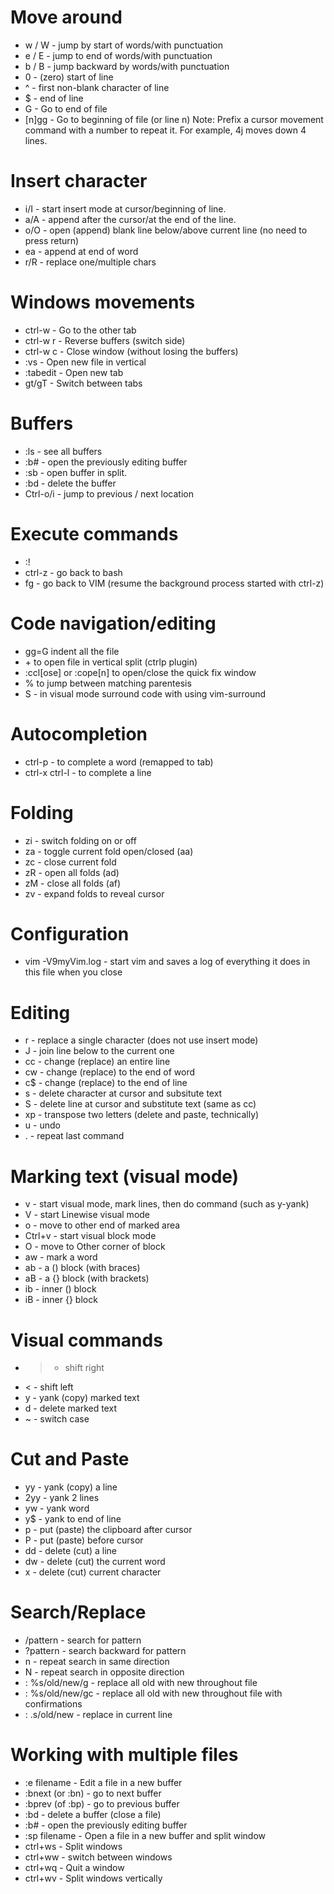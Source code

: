 # Move around
* w / W - jump by start of words/with punctuation
* e / E - jump to end of words/with punctuation
* b / B - jump backward by words/with punctuation
* 0 - (zero) start of line
* ^ - first non-blank character of line
* $ - end of line
* G - Go to end of file
* [n]gg - Go to beginning of file (or line n)
Note: Prefix a cursor movement command with a number to repeat it. For example, 4j moves down 4 lines.

# Insert character
* i/I - start insert mode at cursor/beginning of line.
* a/A - append after the cursor/at the end of the line.
* o/O - open (append) blank line below/above current line (no need to press return)
* ea - append at end of word
* r/R - replace one/multiple chars

# Windows movements
* ctrl-w <direction> - Go to the other tab
* ctrl-w r - Reverse buffers (switch side)
* ctrl-w c - Close window (without losing the buffers)
* :vs <filename> - Open new file in vertical
* :tabedit <filename> - Open new tab
* gt/gT - Switch between tabs

# Buffers
* :ls - see all buffers
* :b# - open the previously editing buffer
* :sb<num> - open buffer in split.
* :bd - delete the buffer
* Ctrl-o/i - jump to previous / next location

# Execute commands
* :! <your command string>
* ctrl-z - go back to bash
* fg <id> - go back to VIM (resume the background process started with ctrl-z)

# Code navigation/editing
* gg=G indent all the file
* <ctrl-p> + <ctrl-v> to open file in vertical split (ctrlp plugin)
* :ccl[ose] or :cope[n] to open/close the quick fix window
* % to jump between matching parentesis
* S<char> - in visual mode surround code with <char> using vim-surround

# Autocompletion
* ctrl-p - to complete a word (remapped to tab)
* ctrl-x ctrl-l - to complete a line

# Folding
* zi - switch folding on or off
* za - toggle current fold open/closed (<leader>aa)
* zc - close current fold
* zR - open all folds (<leader>ad)
* zM - close all folds (<leader>af)
* zv - expand folds to reveal cursor

# Configuration
* vim -V9myVim.log - start vim and saves a log of everything it does in this file when you close

# Editing
* r - replace a single character (does not use insert mode)
* J - join line below to the current one
* cc - change (replace) an entire line
* cw - change (replace) to the end of word
* c$ - change (replace) to the end of line
* s - delete character at cursor and subsitute text
* S - delete line at cursor and substitute text (same as cc)
* xp - transpose two letters (delete and paste, technically)
* u - undo
* . - repeat last command

# Marking text (visual mode)
* v - start visual mode, mark lines, then do command (such as y-yank)
* V - start Linewise visual mode
* o - move to other end of marked area
* Ctrl+v - start visual block mode
* O - move to Other corner of block
* aw - mark a word
* ab - a () block (with braces)
* aB - a {} block (with brackets)
* ib - inner () block
* iB - inner {} block

# Visual commands
* > - shift right
* < - shift left
* y - yank (copy) marked text
* d - delete marked text
* ~ - switch case

# Cut and Paste
* yy - yank (copy) a line
* 2yy - yank 2 lines
* yw - yank word
* y$ - yank to end of line
* p - put (paste) the clipboard after cursor
* P - put (paste) before cursor
* dd - delete (cut) a line
* dw - delete (cut) the current word
* x - delete (cut) current character

# Search/Replace
* /pattern - search for pattern
* ?pattern - search backward for pattern
* n - repeat search in same direction
* N - repeat search in opposite direction
* : %s/old/new/g - replace all old with new throughout file
* : %s/old/new/gc - replace all old with new throughout file with confirmations
* : .s/old/new - replace in current line

# Working with multiple files
* :e filename - Edit a file in a new buffer
* :bnext (or :bn) - go to next buffer
* :bprev (of :bp) - go to previous buffer
* :bd - delete a buffer (close a file)
* :b# - open the previously editing buffer
* :sp filename - Open a file in a new buffer and split window
* ctrl+ws - Split windows
* ctrl+ww - switch between windows
* ctrl+wq - Quit a window
* ctrl+wv - Split windows vertically

